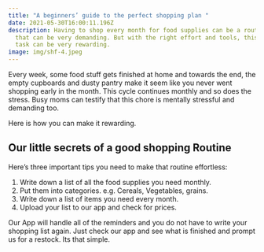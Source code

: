 ```yaml
---
title: "A beginners’ guide to the perfect shopping plan "
date: 2021-05-30T16:00:11.196Z
description: Having to shop every month for food supplies can be a routine task
  that can be very demanding. But with the right effort and tools, this daunting
  task can be very rewarding.
image: img/shf-4.jpeg
---
```

Every week, some food stuff gets finished at home and towards the end, the empty cupboards and dusty pantry make it seem like you never went shopping early in the month. This cycle continues monthly and so does the stress. Busy moms can testify that this chore is mentally stressful and demanding too.  

Here is how you can make it rewarding.

## Our little secrets of a good shopping Routine

Here’s three important tips you need to make that routine effortless:

1. Write down a list of all the food supplies you need monthly.
2. Put them into categories. e.g. Cereals, Vegetables, grains.
3. Write down a list of items you need every month.
4. Upload your list to our app and check for prices.

Our App will handle all of the reminders and you do not have to write your shopping list again. Just check our app and see what is finished and prompt us for a restock. Its that simple.